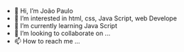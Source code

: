 - 👋 Hi, I’m João Paulo
- 👀 I’m interested in html, css, Java Script, web Develope
- 🌱 I’m currently learning Java Script
- 💞️ I’m looking to collaborate on ...
- 📫 How to reach me ...

<!---
jpsmenezes/jpsmenezes is a ✨ special ✨ repository because its `README.md` (this file) appears on your GitHub profile.
You can click the Preview link to take a look at your changes.
--->
